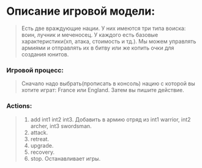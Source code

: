 # Описание игровой модели:
> Есть две враждующие нации. У них имеются три типа воиска: воин, лучник и меченосец. У каждого есть базовые характеристики(хп, атака, стоимость и тд.). Мы можем управлять армиями и отправлять их в битву или же копить очки для создания юнитов.
### Игровой процесс:
> Сначало надо выбрать(прописать в консоль) нацию с которой вы хотите играт: France или England. Затем вы пишите действие.
### Actions:
> 1) add int1 int2 int3. Добавить в армию отряд из int1 warrior, int2 archer, int3 swordsman.
> 2) attack.
> 3) retreat.
> 4) upgrade.
> 5) recovery.
> 6) stop. Останавливает игры. 

